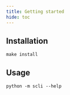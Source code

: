 ```yaml
---
title: Getting started
hide: toc
---
```


## Installation

```shell
make install
```

## Usage

```shell
python -m scli --help
```
